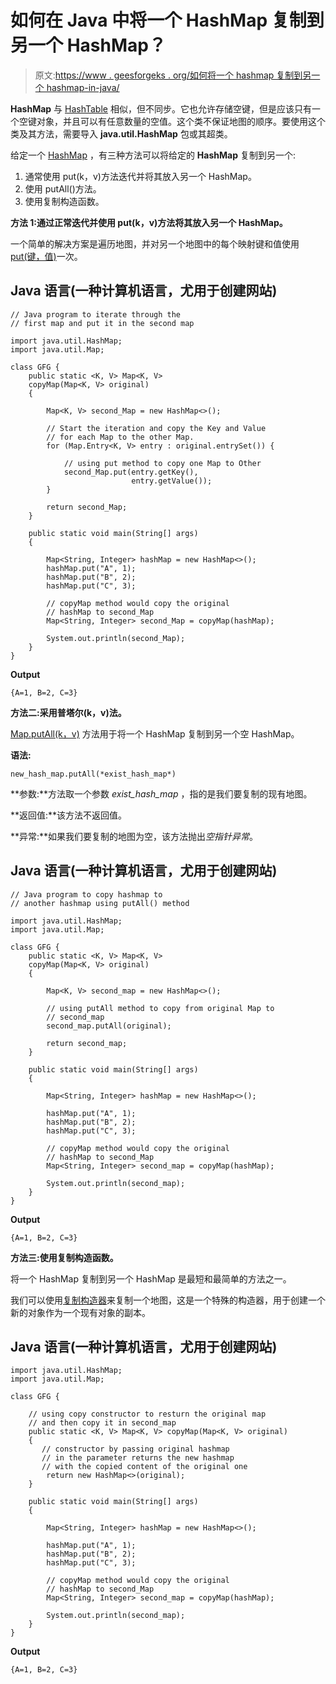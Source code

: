 # 如何在 Java 中将一个 HashMap 复制到另一个 HashMap？

> 原文:[https://www . geesforgeks . org/如何将一个 hashmap 复制到另一个 hashmap-in-java/](https://www.geeksforgeeks.org/how-to-copy-one-hashmap-to-another-hashmap-in-java/)

**HashMap** 与 [HashTable](https://www.geeksforgeeks.org/hashtable-in-java/) 相似，但不同步。它也允许存储空键，但是应该只有一个空键对象，并且可以有任意数量的空值。这个类不保证地图的顺序。要使用这个类及其方法，需要导入 **java.util.HashMap** 包或其超类。

给定一个 [HashMap](https://www.geeksforgeeks.org/java-util-hashmap-in-java-with-examples/) ，有三种方法可以将给定的 **HashMap** 复制到另一个:

1.  通常使用 put(k，v)方法迭代并将其放入另一个 HashMap。
2.  使用 putAll()方法。
3.  使用复制构造函数。

**方法 1:通过正常迭代并使用 put(k，v)方法将其放入另一个 HashMap。**

一个简单的解决方案是遍历地图，并对另一个地图中的每个映射键和值使用 [put(键，值)](https://www.geeksforgeeks.org/hashmap-put-method-in-java/#:~:text=put()%20method%20of%20HashMap,replaced%20by%20the%20new%20value.)一次。

## Java 语言(一种计算机语言，尤用于创建网站)

```
// Java program to iterate through the
// first map and put it in the second map

import java.util.HashMap;
import java.util.Map;

class GFG {
    public static <K, V> Map<K, V>
    copyMap(Map<K, V> original)
    {

        Map<K, V> second_Map = new HashMap<>();

        // Start the iteration and copy the Key and Value
        // for each Map to the other Map.
        for (Map.Entry<K, V> entry : original.entrySet()) {

            // using put method to copy one Map to Other
            second_Map.put(entry.getKey(),
                           entry.getValue());
        }

        return second_Map;
    }

    public static void main(String[] args)
    {

        Map<String, Integer> hashMap = new HashMap<>();
        hashMap.put("A", 1);
        hashMap.put("B", 2);
        hashMap.put("C", 3);

        // copyMap method would copy the original
        // hashMap to second_Map
        Map<String, Integer> second_Map = copyMap(hashMap);

        System.out.println(second_Map);
    }
}
```

**Output**

```
{A=1, B=2, C=3}
```

**方法二:采用普塔尔(k，v)法。**

[Map.putAll(k，v)](https://www.geeksforgeeks.org/hashmap-putall-method-in-java/#:~:text=putAll()%20is%20an%20inbuilt,from%20one%20map%20into%20another.&text=Parameters%3A%20The%20method%20takes%20one,we%20want%20to%20copy%20from.) 方法用于将一个 HashMap 复制到另一个空 HashMap。

**语法:**

```
new_hash_map.putAll(*exist_hash_map*)
```

**参数:**方法取一个参数 *exist_hash_map* ，指的是我们要复制的现有地图。

**返回值:**该方法不返回值。

**异常:**如果我们要复制的地图为空，该方法抛出*空指针异常*。

## Java 语言(一种计算机语言，尤用于创建网站)

```
// Java program to copy hashmap to
// another hashmap using putAll() method

import java.util.HashMap;
import java.util.Map;

class GFG {
    public static <K, V> Map<K, V>
    copyMap(Map<K, V> original)
    {

        Map<K, V> second_map = new HashMap<>();

        // using putAll method to copy from original Map to
        // second_map
        second_map.putAll(original);

        return second_map;
    }

    public static void main(String[] args)
    {

        Map<String, Integer> hashMap = new HashMap<>();

        hashMap.put("A", 1);
        hashMap.put("B", 2);
        hashMap.put("C", 3);

        // copyMap method would copy the original
        // hashMap to second_Map
        Map<String, Integer> second_map = copyMap(hashMap);

        System.out.println(second_map);
    }
}
```

**Output**

```
{A=1, B=2, C=3}
```

**方法三:使用复制构造函数。**

将一个 HashMap 复制到另一个 HashMap 是最短和最简单的方法之一。

我们可以使用[复制构造器](https://www.geeksforgeeks.org/copy-constructor-in-java/)来复制一个地图，这是一个特殊的构造器，用于创建一个新的对象作为一个现有对象的副本。

## Java 语言(一种计算机语言，尤用于创建网站)

```
import java.util.HashMap;
import java.util.Map;

class GFG {

    // using copy constructor to resturn the original map
    // and then copy it in second_map
    public static <K, V> Map<K, V> copyMap(Map<K, V> original)
    {
       // constructor by passing original hashmap
       // in the parameter returns the new hashmap
       // with the copied content of the original one
        return new HashMap<>(original);
    }

    public static void main(String[] args)
    {

        Map<String, Integer> hashMap = new HashMap<>();

        hashMap.put("A", 1);
        hashMap.put("B", 2);
        hashMap.put("C", 3);

        // copyMap method would copy the original
        // hashMap to second_Map
        Map<String, Integer> second_map = copyMap(hashMap);

        System.out.println(second_map);
    }
}
```

**Output**

```
{A=1, B=2, C=3}
```